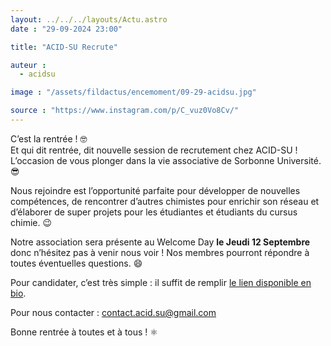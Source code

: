```yaml
---
layout: ../../../layouts/Actu.astro
date : "29-09-2024 23:00"

title: "ACID-SU Recrute"

auteur :
  - acidsu

image : "/assets/fildactus/encemoment/09-29-acidsu.jpg"

source : "https://www.instagram.com/p/C_vuz0Vo8Cv/"
---
```


C’est la rentrée ! 🤓  
Et qui dit rentrée, dit nouvelle session de recrutement chez ACID-SU ! L’occasion de vous plonger dans la vie associative de Sorbonne Université. 😎

Nous rejoindre est l’opportunité parfaite pour développer de nouvelles compétences, de rencontrer d’autres chimistes pour enrichir son réseau et d’élaborer de super projets pour les étudiantes et étudiants du cursus chimie. 😉

Notre association sera présente au Welcome Day __le Jeudi 12 Septembre__ donc n’hésitez pas à venir nous voir ! Nos membres pourront répondre à toutes éventuelles questions. 😄

Pour candidater, c’est très simple : il suffit de remplir [le lien disponible en bio](https://docs.google.com/forms/d/e/1FAIpQLSdUbhE1Chx2sR9tFGtCaOUv-S0T6Kidp-y2J3bBspD1X6XgXQ/viewform).

Pour nous contacter : contact.acid.su@gmail.com 

Bonne rentrée à toutes et à tous ! ⚛️
